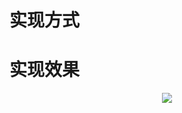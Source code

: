 # 实现方式



# 实现效果

<div align="center">
  <img src="https://github.com/Ljm200301/ljm/blob/main/pictures/PGP.png">
</div>
